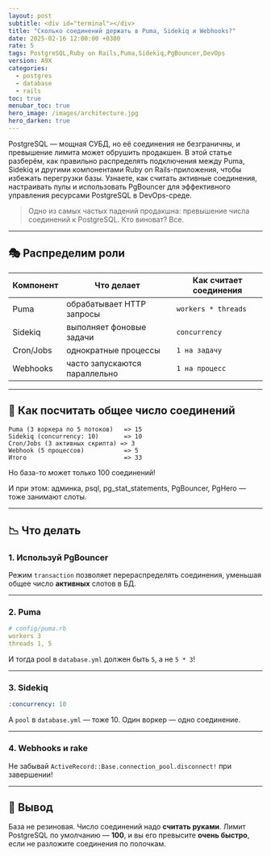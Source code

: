 ```yaml
---
layout: post
subtitle: <div id="terminal"></div>
title: "Сколько соединений держать в Puma, Sidekiq и Webhooks?"
date: 2025-02-16 12:00:00 +0300
rate: 5
tags: PostgreSQL,Ruby on Rails,Puma,Sidekiq,PgBouncer,DevOps
version: A9X
categories:
  - postgres
  - database
  - rails
toc: true
menubar_toc: true
hero_image: /images/architecture.jpg
hero_darken: true
---
```

PostgreSQL — мощная СУБД, но её соединения не безграничны, и превышение лимита может обрушить продакшен. В этой статье разберём, как правильно распределять подключения между Puma, Sidekiq и другими компонентами Ruby on Rails-приложения, чтобы избежать перегрузки базы. Узнаете, как считать активные соединения, настраивать пулы и использовать PgBouncer для эффективного управления ресурсами PostgreSQL в DevOps-среде.

> Одно из самых частых падений продакшна: превышение числа соединений к PostgreSQL. Кто виноват? Все.

---

## 🎭 Распределим роли

| Компонент | Что делает                        | Как считает соединения |
|----------|-----------------------------------|-------------------------|
| Puma     | обрабатывает HTTP запросы         | `workers * threads`     |
| Sidekiq  | выполняет фоновые задачи          | `concurrency`           |
| Cron/Jobs | однократные процессы              | `1 на задачу`           |
| Webhooks | часто запускаются параллельно     | `1 на процесс`          |

---

## 🧮 Как посчитать общее число соединений

```text
Puma (3 воркера по 5 потоков)   => 15
Sidekiq (concurrency: 10)       => 10
Cron/Jobs (3 активных скрипта) => 3
Webhook (5 процессов)           => 5
Итого                           => 33
````

Но база-то может только 100 соединений!

И при этом: админка, psql, pg\_stat\_statements, PgBouncer, PgHero — тоже занимают слоты.

---

## 📉 Что делать

### 1. Используй PgBouncer

Режим `transaction` позволяет перераспределять соединения, уменьшая общее число **активных** слотов в БД.

---

### 2. Puma

```yaml
# config/puma.rb
workers 3
threads 1, 5
```

И тогда pool в `database.yml` должен быть `5`, а не `5 * 3`!

---

### 3. Sidekiq

```yaml
:concurrency: 10
```

А `pool` в `database.yml` — тоже 10. Один воркер — одно соединение.

---

### 4. Webhooks и rake

Не забывай `ActiveRecord::Base.connection_pool.disconnect!` при завершении!

---

## 📌 Вывод

База не резиновая. Число соединений надо **считать руками**.
Лимит PostgreSQL по умолчанию — **100**, и вы его превысите **очень быстро**, если не разложите соединения по полочкам.
